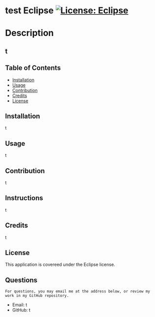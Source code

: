 
  # test Eclipse  [![License: Eclipse](https://img.shields.io/badge/License-Eclipse-yellow.svg)]([![License](https://img.shields.io/badge/License-EPL%201.0-red.svg)](https://opensource.org/licenses/EPL-1.0))

  # Description
  ## t

  ## Table of Contents
  * [Installation](#installation)
  * [Usage](#usage)
  * [Contribution](#contribution)
  * [Credits](#credits)
  * [License](#license)
  
  ## Installation
  t

  ## Usage
  t

  ## Contribution
  t

  ## Instructions
  t

  ## Credits
  t

  ## License
  This application is covereed under the Eclipse license.

  ## Questions
    For questions, you may email me at the address below, or review my work in my GitHub repository.
  * Email: t
  * GitHub: t